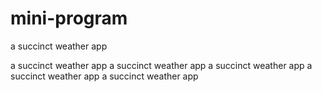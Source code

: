 # mini-program
a succinct weather app

a succinct weather app
a succinct weather app
a succinct weather app
a succinct weather app
a succinct weather app